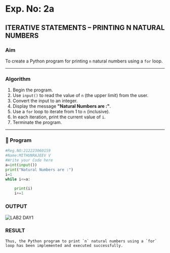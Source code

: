 # Exp. No: 2a  
## ITERATIVE STATEMENTS – PRINTING N NATURAL NUMBERS

###  Aim
To create a Python program for printing `n` natural numbers using a `for` loop.

---

###  Algorithm

1. Begin the program.
2. Use `input()` to read the value of `n` (the upper limit) from the user.
3. Convert the input to an integer.
4. Display the message **"Natural Numbers are :"**.
5. Use a `for` loop to iterate from 1 to `n` (inclusive).
6. In each iteration, print the current value of `i`.
7. Terminate the program.

---

### 🧾 Program

```python
#Reg.NO:212223060159
#Name:MITHUNRAJEEV V
#Write your Code here
a=int(input())
print("Natural Numbers are :")
i=1
while i<=a:
    
    print(i)
    i+=1
```
### OUTPUT

![LAB2 DAY1](https://github.com/user-attachments/assets/f2ed883c-f413-416c-8dbb-52530c0f5e30)


### RESULT
```
Thus, the Python program to print `n` natural numbers using a `for` loop has been implemented and executed successfully.
```
